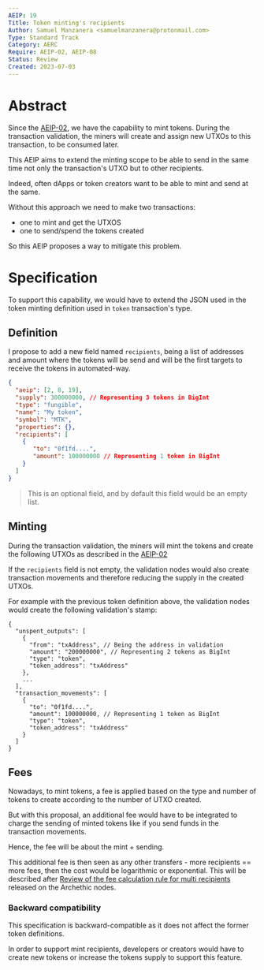```yaml
---
AEIP: 19
Title: Token minting's recipients
Author: Samuel Manzanera <samuelmanzanera@protonmail.com>
Type: Standard Track
Category: AERC
Require: AEIP-02, AEIP-08
Status: Review
Created: 2023-07-03
---
```


# Abstract

Since the [AEIP-02](/AEIP-02.md), we have the capability to mint tokens.
During the transaction validation, the miners will create and assign new UTXOs to this transaction, to be consumed later.

This AEIP aims to extend the minting scope to be able to send in the same time not only the transaction's UTXO but to other recipients.

Indeed, often dApps or token creators want to be able to mint and send at the same.

Without this approach we need to make two transactions:
- one to mint and get the UTXOS
- one to send/spend the tokens created

So this AEIP proposes a way to mitigate this problem.

# Specification

To support this capability, we would have to extend the JSON used in the token minting definition  used in `token` transaction's type.

## Definition

I propose to add a new field named  `recipients`, being a list of addresses and amount where the tokens will be send and will be the first targets to receive the tokens in automated-way.


```json
{
  "aeip": [2, 8, 19],
  "supply": 300000000, // Representing 3 tokens in BigInt
  "type": "fungible",
  "name": "My token",
  "symbol": "MTK",
  "properties": {},
  "recipients": [
    {
       "to": "0f1fd....",
       "amount": 100000000 // Representing 1 token in BigInt
    }
  ]
}
```

> This is an optional field, and by default this field would be an empty list.

## Minting

During the transaction validation, the miners will mint the tokens and create the following UTXOs as described in the [AEIP-02](/AEIP-02.md)

If the `recipients` field is not empty, the validation nodes would also create transaction movements and therefore reducing the supply in the created UTXOs.

For example with the previous token definition above, the validation nodes would create the following validation's stamp:
```jsonc
{
  "unspent_outputs": [
    {
      "from": "txAddress", // Being the address in validation
      "amount": "200000000", // Representing 2 tokens as BigInt
      "type": "token",
      "token_address": "txAddress"
    },
    ...
  ],
  "transaction_movements": [
    {
      "to": "0f1fd....",
      "amount": 100000000, // Representing 1 token as BigInt
      "type": "token",
      "token_address": "txAddress"
    }
  ]
}
```

## Fees

Nowadays, to mint tokens, a fee is applied based on the type and number of tokens to create according to the number of UTXO created.

But with this proposal, an additional fee would have to be integrated to charge
the sending of minted tokens like if you send funds in the transaction movements.

Hence, the fee will be about the mint + sending.

This additional fee is then seen as any other transfers - more recipients == more fees, then the cost would be logarithmic or exponential. This will be described after [Review of the fee calculation rule for multi recipients](https://github.com/archethic-foundation/archethic-node/issues/1041) released on the Archethic nodes.

### Backward compatibility

This specification is backward-compatible as it does not affect the former token definitions.

In order to support mint recipients, developers or creators would have to create new tokens or increase the tokens supply to support this feature.

